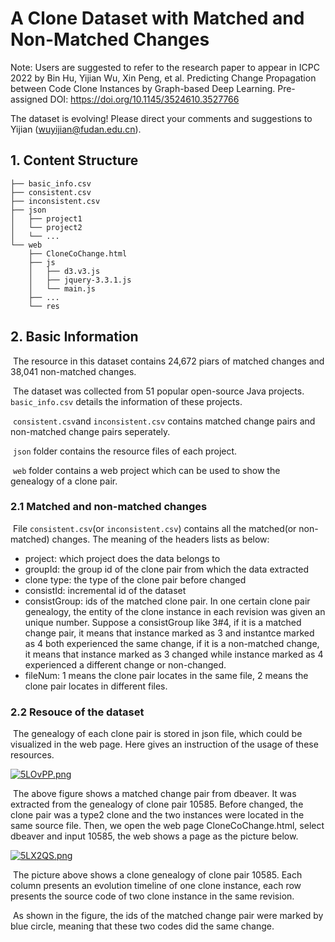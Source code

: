 # A Clone Dataset with Matched and Non-Matched Changes

Note: Users are suggested to refer to the research paper to appear in ICPC 2022 by Bin Hu, Yijian Wu, Xin Peng, et al. Predicting Change Propagation between Code Clone Instances by Graph-based Deep Learning. Pre-assigned DOI: https://doi.org/10.1145/3524610.3527766

The dataset is evolving! Please direct your comments and suggestions to Yijian (wuyijian@fudan.edu.cn).

## 1. Content Structure
```
├── basic_info.csv
├── consistent.csv
├── inconsistent.csv
├── json
│   ├── project1
│   └── project2
│   └── ...
└── web
    ├── CloneCoChange.html
    ├── js
    │   ├── d3.v3.js
    │   ├── jquery-3.3.1.js
    │   └── main.js
    ├── ...
    └── res
```

## 2. Basic Information

​		The resource in this dataset contains 24,672 piars of matched changes and 38,041 non-matched changes.

​		The dataset was collected from 51 popular open-source Java projects. `basic_info.csv` details the information of these projects.

​		`consistent.csv`and `inconsistent.csv` contains matched change pairs and non-matched change pairs seperately.

​		`json` folder contains the resource files of each project.

​		`web` folder contains a web project which can be used to show the genealogy of a clone pair.

### 2.1 Matched and non-matched changes
​		File ```consistent.csv```(or ```inconsistent.csv```) contains all the matched(or non-matched) changes. The meaning of the headers lists as below:
+ project: which project does the data belongs to
+ groupId: the group id of the clone pair from which the data extracted
+ clone type: the type of the clone pair before changed
+ consistId: incremental id of the dataset
+ consistGroup: ids of the matched clone pair. In one certain clone pair genealogy, the entity of the clone instance in each revision was given an unique number. Suppose a consistGroup like 3#4, if it is a matched change pair, it means that instance marked as 3 and instantce marked as 4 both experienced the same change, if it is a non-matched change, it means that instance marked as 3 changed while instance marked as 4 experienced a different change or non-changed.
+ fileNum: 1 means the clone pair locates in the same file, 2 means the clone pair locates in different files.
### 2.2 Resouce of the dataset
​		The genealogy of each clone pair is stored in json file, which could be visualized in the web page. Here gives an instruction of the usage of these resources.

[![5LOvPP.png](https://z3.ax1x.com/2021/10/28/5LOvPP.png)](https://imgtu.com/i/5LOvPP)

​		The above figure shows a matched change pair from dbeaver. It was extracted from the genealogy of clone pair 10585. Before changed, the clone pair was a type2 clone and the two instances were located in the same source file. Then, we open the web page CloneCoChange.html, select dbeaver and input 10585, the web shows a page as the picture below.

[![5LX2QS.png](https://z3.ax1x.com/2021/10/28/5LX2QS.png)](https://imgtu.com/i/5LX2QS)

​		The picture above shows a clone genealogy of clone pair 10585. Each column presents an evolution timeline of one clone instance, each row presents the source code of  two clone instance in the same revision. 

​		As shown in the figure, the ids of the matched change pair were marked by blue circle, meaning that these two codes did the same change.